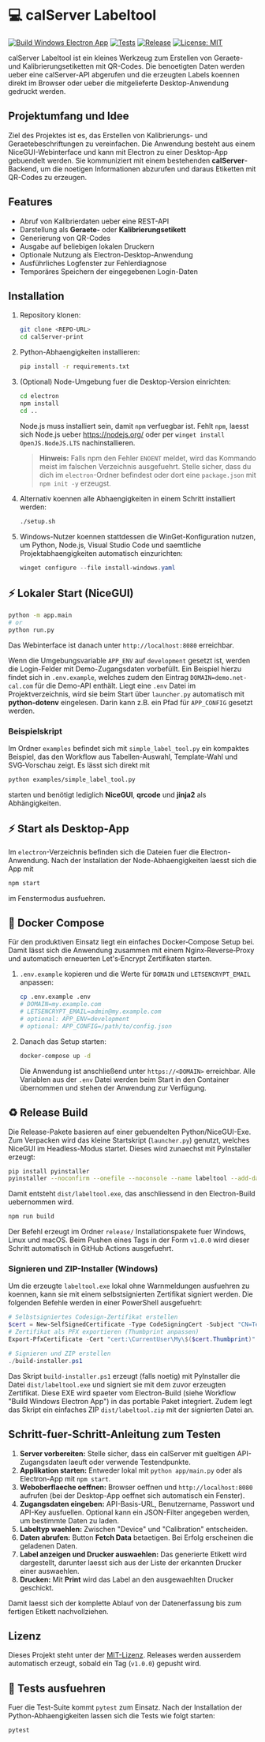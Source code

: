 # 💻 calServer Labeltool

[![Build Windows Electron App](https://github.com/bastelix/calServer-print/actions/workflows/build-windows.yml/badge.svg)](https://github.com/bastelix/calServer-print/actions/workflows/build-windows.yml)
[![Tests](https://github.com/bastelix/calServer-print/actions/workflows/tests.yml/badge.svg)](https://github.com/bastelix/calServer-print/actions/workflows/tests.yml)
[![Release](https://img.shields.io/github/v/release/bastelix/calServer-print?label=release)](https://github.com/bastelix/calServer-print/releases/latest)
[![License: MIT](https://img.shields.io/badge/License-MIT-green.svg)](LICENSE)

calServer Labeltool ist ein kleines Werkzeug zum Erstellen von Geraete- und Kalibrierungsetiketten mit QR-Codes. Die benoetigten Daten werden ueber eine calServer-API abgerufen und die erzeugten Labels koennen direkt im Browser oder ueber die mitgelieferte Desktop-Anwendung gedruckt werden.

## Projektumfang und Idee

Ziel des Projektes ist es, das Erstellen von Kalibrierungs- und Geraetebeschriftungen zu vereinfachen. Die Anwendung besteht aus einem NiceGUI-Webinterface und kann mit Electron zu einer Desktop-App gebuendelt werden. Sie kommuniziert mit einem bestehenden **calServer**-Backend, um die noetigen Informationen abzurufen und daraus Etiketten mit QR-Codes zu erzeugen.

## Features

- Abruf von Kalibrierdaten ueber eine REST-API
- Darstellung als **Geraete-** oder **Kalibrierungsetikett**
- Generierung von QR-Codes
- Ausgabe auf beliebigen lokalen Druckern
- Optionale Nutzung als Electron-Desktop-Anwendung
- Ausführliches Logfenster zur Fehlerdiagnose
- Temporäres Speichern der eingegebenen Login-Daten

## Installation

1. Repository klonen:
   ```bash
   git clone <REPO-URL>
   cd calServer-print
   ```
2. Python-Abhaengigkeiten installieren:
   ```bash
   pip install -r requirements.txt
   ```
3. (Optional) Node-Umgebung fuer die Desktop-Version einrichten:
   ```bash
   cd electron
   npm install
   cd ..
   ```
   Node.js muss installiert sein, damit `npm` verfuegbar ist. Fehlt `npm`,
   laesst sich Node.js ueber <https://nodejs.org/> oder per
   `winget install OpenJS.NodeJS.LTS` nachinstallieren.
   > **Hinweis:** Falls npm den Fehler `ENOENT` meldet, wird das Kommando meist
   > im falschen Verzeichnis ausgefuehrt. Stelle sicher, dass du dich im
   > `electron`-Ordner befindest oder dort eine `package.json` mit
   > `npm init -y` erzeugst.

4. Alternativ koennen alle Abhaengigkeiten in einem Schritt installiert
   werden:
   ```bash
   ./setup.sh
   ```
5. Windows-Nutzer koennen stattdessen die WinGet-Konfiguration nutzen,
   um Python, Node.js, Visual Studio Code und saemtliche
   Projektabhaengigkeiten automatisch einzurichten:
   ```powershell
   winget configure --file install-windows.yaml
   ```

## ⚡ Lokaler Start (NiceGUI)

```bash
python -m app.main
# or
python run.py
```

Das Webinterface ist danach unter `http://localhost:8080` erreichbar.

Wenn die Umgebungsvariable `APP_ENV` auf `development` gesetzt ist,
werden die Login-Felder mit Demo-Zugangsdaten vorbefüllt. Ein Beispiel
hierzu findet sich in `.env.example`, welches zudem den Eintrag
`DOMAIN=demo.net-cal.com` für die Demo-API enthält. Liegt eine `.env`
Datei im Projektverzeichnis, wird sie beim Start über `launcher.py`
automatisch mit **python-dotenv** eingelesen. Darin kann z.B. ein Pfad
für `APP_CONFIG` gesetzt werden.

### Beispielskript

Im Ordner `examples` befindet sich mit
`simple_label_tool.py` ein kompaktes Beispiel, das den
Workflow aus Tabellen-Auswahl, Template-Wahl und SVG‑Vorschau
zeigt. Es lässt sich direkt mit

```bash
python examples/simple_label_tool.py
```

starten und benötigt lediglich **NiceGUI**, **qrcode** und
**jinja2** als Abhängigkeiten.

## ⚡ Start als Desktop-App

Im `electron`-Verzeichnis befinden sich die Dateien fuer die Electron-Anwendung. Nach der Installation der Node-Abhaengigkeiten laesst sich die App mit

```bash
npm start
```

im Fenstermodus ausfuehren.

## 🐳 Docker Compose

Für den produktiven Einsatz liegt ein einfaches Docker‑Compose Setup bei.
Damit lässt sich die Anwendung zusammen mit einem Nginx‑Reverse‑Proxy und
automatisch erneuerten Let's‑Encrypt Zertifikaten starten.

1. `.env.example` kopieren und die Werte für `DOMAIN` und
   `LETSENCRYPT_EMAIL` anpassen:

   ```bash
   cp .env.example .env
   # DOMAIN=my.example.com
   # LETSENCRYPT_EMAIL=admin@my.example.com
   # optional: APP_ENV=development
   # optional: APP_CONFIG=/path/to/config.json
   ```

2. Danach das Setup starten:

   ```bash
   docker-compose up -d
   ```

   Die Anwendung ist anschließend unter `https://<DOMAIN>` erreichbar.
   Alle Variablen aus der `.env` Datei werden beim Start in den Container
   übernommen und stehen der Anwendung zur Verfügung.

## ♻ Release Build

Die Release-Pakete basieren auf einer gebuendelten Python/NiceGUI-Exe.
Zum Verpacken wird das kleine Startskript (`launcher.py`) genutzt,
welches NiceGUI im Headless-Modus startet. Dieses wird zunaechst mit
PyInstaller erzeugt:

```bash
pip install pyinstaller
pyinstaller --noconfirm --onefile --noconsole --name labeltool --add-data "app;app" launcher.py
```

Damit entsteht `dist/labeltool.exe`, das anschliessend in den Electron-Build uebernommen wird.

```bash
npm run build
```

Der Befehl erzeugt im Ordner `release/` Installationspakete fuer Windows, Linux und macOS. Beim Pushen eines Tags in der Form `v1.0.0` wird dieser Schritt automatisch in GitHub Actions ausgefuehrt.

### Signieren und ZIP-Installer (Windows)

Um die erzeugte `labeltool.exe` lokal ohne Warnmeldungen ausfuehren zu koennen,
kann sie mit einem selbstsignierten Zertifikat signiert werden. Die folgenden
Befehle werden in einer PowerShell ausgefuehrt:

```powershell
# Selbstsigniertes Codesign-Zertifikat erstellen
$cert = New-SelfSignedCertificate -Type CodeSigningCert -Subject "CN=Test Cert" -CertStoreLocation "cert:\CurrentUser\My"
# Zertifikat als PFX exportieren (Thumbprint anpassen)
Export-PfxCertificate -Cert "cert:\CurrentUser\My\$($cert.Thumbprint)" -FilePath cert\selfsign.pfx -Password (ConvertTo-SecureString -String "testpass" -Force -AsPlainText)

# Signieren und ZIP erstellen
./build-installer.ps1
```

Das Skript `build-installer.ps1` erzeugt (falls noetig) mit PyInstaller die
Datei `dist/labeltool.exe` und signiert sie mit dem zuvor erzeugten
Zertifikat. Diese EXE wird spaeter vom Electron-Build (siehe Workflow
"Build Windows Electron App") in das portable Paket integriert. Zudem legt
das Skript ein einfaches ZIP `dist/labeltool.zip` mit der signierten Datei
an.

## Schritt-fuer-Schritt-Anleitung zum Testen

1. **Server vorbereiten:** Stelle sicher, dass ein calServer mit gueltigen API-Zugangsdaten laeuft oder verwende Testendpunkte.
2. **Applikation starten:** Entweder lokal mit `python app/main.py` oder als Electron-App mit `npm start`.
3. **Weboberflaeche oeffnen:** Browser oeffnen und `http://localhost:8080` aufrufen (bei der Desktop-App oeffnet sich automatisch ein Fenster).
4. **Zugangsdaten eingeben:** API-Basis-URL, Benutzername, Passwort und API-Key ausfuellen. Optional kann ein JSON-Filter angegeben werden, um bestimmte Daten zu laden.
5. **Labeltyp waehlen:** Zwischen "Device" und "Calibration" entscheiden.
6. **Daten abrufen:** Button **Fetch Data** betaetigen. Bei Erfolg erscheinen die geladenen Daten.
7. **Label anzeigen und Drucker auswaehlen:** Das generierte Etikett wird dargestellt, darunter laesst sich aus der Liste der erkannten Drucker einer auswaehlen.
8. **Drucken:** Mit **Print** wird das Label an den ausgewaehlten Drucker geschickt.

Damit laesst sich der komplette Ablauf von der Datenerfassung bis zum fertigen Etikett nachvollziehen.

## Lizenz

Dieses Projekt steht unter der [MIT-Lizenz](LICENSE).
Releases werden ausserdem automatisch erzeugt, sobald ein Tag (`v1.0.0`) gepusht wird.

## 🧪 Tests ausfuehren

Fuer die Test-Suite kommt `pytest` zum Einsatz. Nach der Installation der
Python-Abhaengigkeiten lassen sich die Tests wie folgt starten:

```bash
pytest
```
